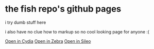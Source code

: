 
<html>
<head>
<style>

.button {
  border: none;
  color: white;
  padding: 8px 16px;
  text-align: center;
  text-decoration: none;
  display: inline-block;
  font-size: 24px;
  margin: 4px 2px;
  transition-duration: 0.5s;
  cursor: pointer;
}

.button1 {
  background-color: white; 
  color: black; 
  border: 2px solid #d88d5b;
}

.button1:hover {
  background-color: #d88d5b;
  color: white;
}

.button2 {
  background-color: white; 
  color: black; 
  border: 2px solid #dfe8ee;
}

.button2:hover {
  background-color: #dfe8ee;
  color: white;
}

.button3 {
  background-color: white; 
  color: black; 
  border: 2px solid #00cec4;
}

.button3:hover {
  background-color: #00cec4;
  color: white;
}

</style>
</head>
<body>

<h1>the fish repo's github pages</h1>

<p>i try dumb stuff here</p>
<p>i also have no clue how to markup so no cool looking page for anyone :(</p>

<a href="cydia://url/https://cydia.saurik.com/api/share#?source=https://sliiated.github.io/the-fish-repo/" class="button button1">Open in Cydia</a>
<a href="zbra://sources/add/https://sliiated.github.io/the-fish-repo/" class="button button2">Open in Zebra</a>
<a href="sileo://source/https://sliiated.github.io/the-fish-repo/" class="button button3">Open in Sileo</a>

</body>
</html>
